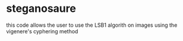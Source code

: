 # steganosaure
this code allows the user to use the LSB1 algorith on images using the vigenere's cyphering method
